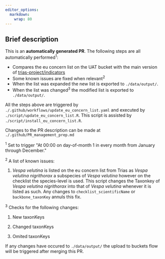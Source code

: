 ```yaml
---
editor_options: 
  markdown: 
    wrap: 80
---
```


## Brief description

This is an **automatically generated PR**. The following steps are all
automatically performed<sup>1</sup>:

-   Compares the eu concern list on the UAT bucket with the main version of
    [trias-project/indicators](https://github.com/trias-project/indicators/blob/main/data/input/eu_concern_species.tsv)
-   Some known issues are fixed when relevant<sup>2</sup>
-   When the list was expanded the new list is exported to `./data/output/`.
-   When the list was changed<sup>3</sup> the modified list is exported to
    `./data/output/`.

All the steps above are triggered by
`./.github/workflows/update_eu_concern_list.yaml` and executed by
`./script/update_eu_concern_list.R`. This script is assisted by
`./script/install_eu_concern_list.R`.

Changes to the PR description can be made at `./.github/PR_management_prep.md`

<sup>1</sup> Set to trigger \"At 00:00 on day-of-month 1 in every month from
January through December.\"

<sup>2</sup> A list of known issues:

1.  *Vespa velutina* is listed on the eu concern list from Trias as *Vespa
    velutina nigrithorax* a subspecies of *Vespa velutina* however on the
    checklist the species-level is used. This script changes the Taxonkey of
    *Vespa velutina nigrithorax* into that of *Vespa velutina* whenever it is
    listed as such. Any changes to `checklist_scientificName` or
    `backbone_taxonKey` annuls this fix.

<sup>3</sup> Checks for the following changes:

1.  New taxonKeys

2.  Changed taxonKeys

3.  Omited taxonKeys

If any changes have occured to `./data/output/` the upload to buckets flow will
be triggered after merging this PR.

